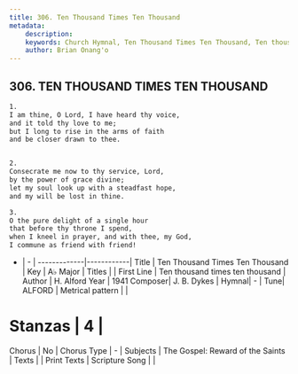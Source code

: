 ```yaml
---
title: 306. Ten Thousand Times Ten Thousand
metadata:
    description: 
    keywords: Church Hymnal, Ten Thousand Times Ten Thousand, Ten thousand times ten thousand, 
    author: Brian Onang'o
---
```



## 306. TEN THOUSAND TIMES TEN THOUSAND

```txt
1.
I am thine, O Lord, I have heard thy voice,
and it told thy love to me;
but I long to rise in the arms of faith
and be closer drawn to thee.


2.
Consecrate me now to thy service, Lord,
by the power of grace divine;
let my soul look up with a steadfast hope,
and my will be lost in thine.

3.
O the pure delight of a single hour
that before thy throne I spend,
when I kneel in prayer, and with thee, my God,
I commune as friend with friend!
```

- |   -  |
-------------|------------|
Title | Ten Thousand Times Ten Thousand |
Key | A♭ Major |
Titles |  |
First Line | Ten thousand times ten thousand |
Author | H. Alford
Year | 1941
Composer| J. B. Dykes |
Hymnal|  - |
Tune| ALFORD |
Metrical pattern | |
# Stanzas | 4 |
Chorus | No |
Chorus Type | - |
Subjects | The Gospel: Reward of the Saints |
Texts |  |
Print Texts | 
Scripture Song |  |
  
